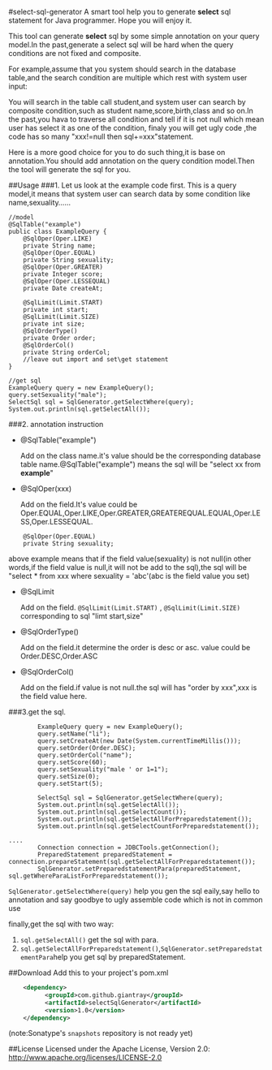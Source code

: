 #select-sql-generator
A smart tool help you to generate **select** sql statement for Java programmer. Hope you will enjoy it.

This tool can generate **select** sql by some simple annotation on your query model.In  the past,generate a select sql will be hard when the query conditions are not fixed and composite.

For example,assume that you system should search in the database table,and the search condition are multiple which rest with system user input:

You will search in the table call student,and system user can search by composite condition,such as student name,score,birth,class and so on.In the past,you hava to traverse all condition and tell if it is not null which mean user has select it as one of the condition, finaly you will get ugly code ,the code has so many "xxx!=null then sql+=xxx"statement.

Here is a more good choice for you to do such thing,it is base on annotation.You should add annotation on the query condition model.Then the tool will generate the sql for you.

##Usage
###1. Let us look at the example code first.
This is a query model,it means that system user can search data by some condition like name,sexuality……
```
//model
@SqlTable("example")
public class ExampleQuery {
	@SqlOper(Oper.LIKE)
	private String name;
	@SqlOper(Oper.EQUAL)
	private String sexuality;
	@SqlOper(Oper.GREATER)
	private Integer score;
	@SqlOper(Oper.LESSEQUAL)
	private Date createAt;

	@SqlLimit(Limit.START)
	private int start;
	@SqlLimit(Limit.SIZE)
	private int size;
	@SqlOrderType()
	private Order order;
	@SqlOrderCol()
	private String orderCol;
	//leave out import and set\get statement
}

//get sql 
ExampleQuery query = new ExampleQuery();
query.setSexuality("male");
SelectSql sql = SqlGenerator.getSelectWhere(query);
System.out.println(sql.getSelectAll());

```
###2. annotation instruction
- @SqlTable("example")

	Add on the class name.it's value should be the corresponding database table name.@SqlTable("example") means the sql will be "select xx from **example**"

- @SqlOper(xxx)

	Add on the field.It's value could be Oper.EQUAL,Oper.LIKE,Oper.GREATER,GREATEREQUAL.EQUAL,Oper.LESS,Oper.LESSEQUAL.
```
	@SqlOper(Oper.EQUAL)
	private String sexuality;
```
above example means that if the field value(sexuality) is not null(in other words,if the field value is null,it will not be add to the sql),the sql will be "select * from xxx where sexuality = 'abc'(abc is the field value you set)

- @SqlLimit

	Add on the field. `@SqlLimit(Limit.START)` , `@SqlLimit(Limit.SIZE)` corresponding to sql "limt start,size"

- @SqlOrderType()

	Add on the field.it determine the order is desc or asc. value could be Order.DESC,Order.ASC

- @SqlOrderCol()

	Add on the field.if value is not null.the sql will has "order by xxx",xxx is the field value here.

###3.get the sql.
```
		ExampleQuery query = new ExampleQuery();
		query.setName("li");
		query.setCreateAt(new Date(System.currentTimeMillis()));
		query.setOrder(Order.DESC);
		query.setOrderCol("name");
		query.setScore(60);
		query.setSexuality("male ' or 1=1");
		query.setSize(0);
		query.setStart(5);

		SelectSql sql = SqlGenerator.getSelectWhere(query);
		System.out.println(sql.getSelectAll());
		System.out.println(sql.getSelectCount());
		System.out.println(sql.getSelectAllForPreparedstatement());
		System.out.println(sql.getSelectCountForPreparedstatement());

....
		Connection connection = JDBCTools.getConnection();
		PreparedStatement preparedStatement = connection.prepareStatement(sql.getSelectAllForPreparedstatement());
		SqlGenerator.setPreparedstatementPara(preparedStatement, sql.getWhereParaListForPreparedstatement());

```

`SqlGenerator.getSelectWhere(query)` help you gen the sql eaily,say hello to annotation and say goodbye to ugly assemble code which is not in common use

finally,get the sql with two way:
1. `sql.getSelectAll()` get the sql with para.
2. `sql.getSelectAllForPreparedstatement()`,`SqlGenerator.setPreparedstatementPara`help you get sql by preparedStatement.

##Download
Add this to your project's pom.xml
```xml
	<dependency>
		  <groupId>com.github.giantray</groupId>
		  <artifactId>selectSqlGenerator</artifactId>
		  <version>1.0</version>
	</dependency>
```

(note:Sonatype's `snapshots` repository is not ready yet)


##License
Licensed under the Apache License, Version 2.0: http://www.apache.org/licenses/LICENSE-2.0

 [snap]: https://oss.sonatype.org/content/repositories/snapshots/